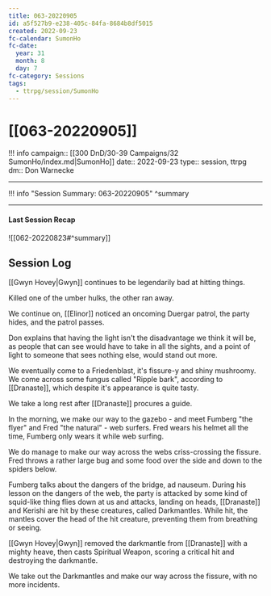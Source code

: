 ```yaml
---
title: 063-20220905
id: a5f527b9-e238-405c-84fa-8684b8df5015
created: 2022-09-23
fc-calendar: SumonHo
fc-date:
  year: 31
  month: 8
  day: 7
fc-category: Sessions
tags:
  - ttrpg/session/SumonHo
---
```


# [[063-20220905]]

!!! info
    campaign:: [[300 DnD/30-39 Campaigns/32 SumonHo/index.md|SumonHo]]
    date:: 2022-09-23
    type:: session, ttrpg
    dm:: Don Warnecke


---
!!! info "Session Summary: 063-20220905"
    ^summary

---


#### Last Session Recap

![[062-20220823#^summary]]

## Session Log



[[Gwyn Hovey|Gwyn]] continues to be legendarily bad at hitting things.

Killed one of the umber hulks, the other ran away.

We continue on, [[Elinor]] noticed an oncoming Duergar patrol, the party hides, and the patrol passes.

Don explains that having the light isn't the disadvantage we think it will be, as people that can see would have to take in all the sights, and a point of light to someone that sees nothing else, would stand out more.

We eventually come to a Friedenblast, it's fissure-y and shiny mushroomy. We come across some fungus called "Ripple bark", according to [[Dranaste]], which despite it's appearance is quite tasty.

We take a long rest after [[Dranaste]] procures a guide.

In the morning, we make our way to the gazebo - and meet Fumberg "the flyer" and Fred "the natural" - web surfers. Fred wears his helmet all the time, Fumberg only wears it while web surfing.

We do manage to make our way across the webs criss-crossing the fissure. Fred throws a rather large bug and some food over the side and down to the spiders below. 

Fumberg talks about the dangers of the bridge, ad nauseum. During his lesson on the dangers of the web, the party is attacked by some kind of squid-like thing flies down at us and attacks, landing on heads, [[Dranaste]] and Kerishi are hit by these creatures, called Darkmantles. While hit, the mantles cover the head of the hit creature, preventing them from breathing or seeing.

[[Gwyn Hovey|Gwyn]] removed the darkmantle from [[Dranaste]] with a mighty heave, then casts Spiritual Weapon, scoring a critical hit and destroying the darkmantle.

We take out the Darkmantles and make our way across the fissure, with no more incidents.
